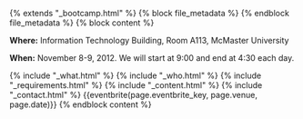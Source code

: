 {% extends "_bootcamp.html" %} {% block file_metadata %}  {% endblock
file_metadata %} {% block content %}

**Where:** Information Technology Building, Room A113, McMaster University

**When:** November 8-9, 2012. We will start at 9:00 and end at 4:30 each day.

{% include "_what.html" %} {% include "_who.html" %} {% include
"_requirements.html" %} {% include "_content.html" %} {% include
"_contact.html" %} {{eventbrite(page.eventbrite_key, page.venue, page.date)}}
{% endblock content %}

